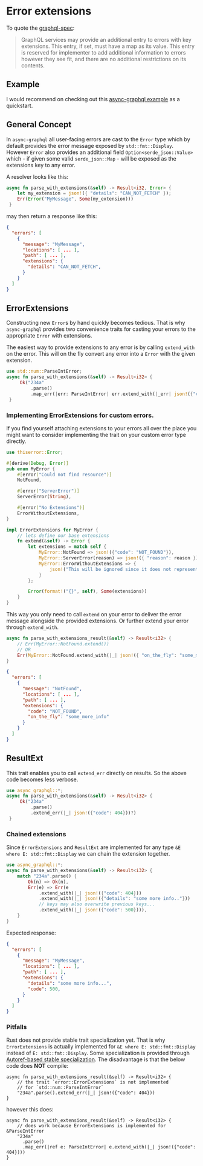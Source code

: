 # Error extensions
To quote the [graphql-spec](https://spec.graphql.org/June2018/#example-fce18):
> GraphQL services may provide an additional entry to errors with key extensions.
> This entry, if set, must have a map as its value. This entry is reserved for implementer to add
> additional information to errors however they see fit, and there are no additional restrictions on
> its contents.

## Example 
I would recommend on checking out this [async-graphql example](https://github.com/async-graphql/examples/blob/master/actix-web/error-extensions/src/main.rs) as a quickstart.

## General Concept
In `async-graphql` all user-facing errors are cast to the `Error` type which by default provides
the error message exposed by `std::fmt::Display`. However `Error` also provides an additional
field `Option<serde_json::Value>` which - if given some valid `serde_json::Map` - will be exposed as the extensions key to any error.

A resolver looks like this:

```rust
async fn parse_with_extensions(&self) -> Result<i32, Error> {
    let my_extension = json!({ "details": "CAN_NOT_FETCH" });
    Err(Error("MyMessage", Some(my_extension)))
 }
```

may then return a response like this:

```json
{
  "errors": [
    {
      "message": "MyMessage",
      "locations": [ ... ],
      "path": [ ... ],
      "extensions": {
        "details": "CAN_NOT_FETCH",
      }
    }
  ]
}
```


## ErrorExtensions
Constructing new `Error`s by hand quickly becomes tedious. That is why `async-graphql` provides
two convenience traits for casting your errors to the appropriate `Error` with
extensions.

The easiest way to provide extensions to any error is by calling `extend_with` on the error.
This will on the fly convert any error into a `Error` with the given extension.

```rust
use std::num::ParseIntError;
async fn parse_with_extensions(&self) -> Result<i32> {
     Ok("234a"
         .parse()
         .map_err(|err: ParseIntError| err.extend_with(|_err| json!({"code": 404})))?)
 }
```

### Implementing ErrorExtensions for custom errors.
If you find yourself attaching extensions to your errors all over the place you might want to consider
implementing the trait on your custom error type directly.

```rust
use thiserror::Error;

#[derive(Debug, Error)]
pub enum MyError {
    #[error("Could not find resource")]
    NotFound,

    #[error("ServerError")]
    ServerError(String),

    #[error("No Extensions")]
    ErrorWithoutExtensions,
}

impl ErrorExtensions for MyError {
    // lets define our base extensions
    fn extend(&self) -> Error {
        let extensions = match self {
            MyError::NotFound => json!({"code": "NOT_FOUND"}),
            MyError::ServerError(reason) => json!({ "reason": reason }),
            MyError::ErrorWithoutExtensions => {
                json!("This will be ignored since it does not represent an object.")
            }
        };

        Error(format!("{}", self), Some(extensions))
    }
}
```

This way you only need to call `extend` on your error to deliver the error message alongside the provided extensions.
Or further extend your error through `extend_with`.

```rust
async fn parse_with_extensions_result(&self) -> Result<i32> {
    // Err(MyError::NotFound.extend())
    // OR
    Err(MyError::NotFound.extend_with(|_| json!({ "on_the_fly": "some_more_info" })))
}
```

```json
{
  "errors": [
    {
      "message": "NotFound",
      "locations": [ ... ],
      "path": [ ... ],
      "extensions": {
        "code": "NOT_FOUND",
        "on_the_fly": "some_more_info"
      }
    }
  ]
}
```

## ResultExt
This trait enables you to call `extend_err` directly on results. So the above code becomes less verbose.

```rust
use async_graphql::*;
async fn parse_with_extensions(&self) -> Result<i32> {
     Ok("234a"
         .parse()
         .extend_err(|_| json!({"code": 404}))?)
 }

```
### Chained extensions
Since `ErrorExtensions` and `ResultExt` are implemented for any type `&E where E: std::fmt::Display`
we can chain the extension together.


```rust
use async_graphql::*;
async fn parse_with_extensions(&self) -> Result<i32> {
    match "234a".parse() {
        Ok(n) => Ok(n),
        Err(e) => Err(e
            .extend_with(|_| json!({"code": 404}))
            .extend_with(|_| json!({"details": "some more info.."}))
            // keys may also overwrite previous keys...
            .extend_with(|_| json!({"code": 500}))),
    }
}
```
Expected response:

```json
{
  "errors": [
    {
      "message": "MyMessage",
      "locations": [ ... ],
      "path": [ ... ],
      "extensions": {
      	"details": "some more info...",
        "code": 500,
      }
    }
  ]
}
```

### Pitfalls
Rust does not provide stable trait specialization yet.
That is why `ErrorExtensions` is actually implemented for `&E where E: std::fmt::Display`
instead of `E: std::fmt::Display`. Some specialization is provided through
[Autoref-based stable specialization](https://github.com/dtolnay/case-studies/blob/master/autoref-specialization/README.md).
The disadvantage is that the below code does **NOT** compile:

```rust,ignore,does_not_compile
async fn parse_with_extensions_result(&self) -> Result<i32> {
    // the trait `error::ErrorExtensions` is not implemented
    // for `std::num::ParseIntError`
    "234a".parse().extend_err(|_| json!({"code": 404}))
}
```

however this does:

```rust,ignore,does_not_compile
async fn parse_with_extensions_result(&self) -> Result<i32> {
    // does work because ErrorExtensions is implemented for &ParseIntError
    "234a"
      .parse()
      .map_err(|ref e: ParseIntError| e.extend_with(|_| json!({"code": 404})))
}
```

